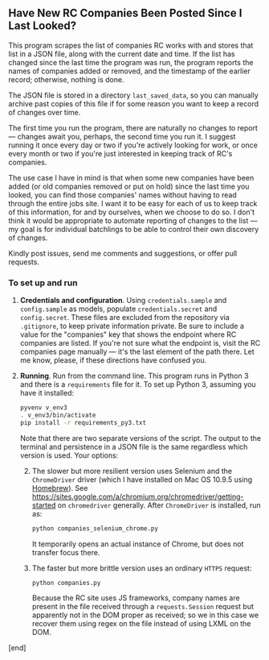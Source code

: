 ## Have New RC Companies Been Posted Since I Last Looked?

This program scrapes the list of companies RC works with and stores that list in a JSON file, along with the current date and time. If the list has changed since the last time the program was run, the program reports the names of companies added or removed, and the timestamp of the earlier record; otherwise, nothing is done.

The JSON file is stored in a directory `last_saved_data`, so you can manually archive past copies of this file if for some reason you want to keep a record of changes over time.

The first time you run the program, there are naturally no changes to report — changes await you, perhaps, the second time you run it. I suggest running it once every day or two if you're actively looking for work, or once every month or two if you're just interested in keeping track of RC's companies.

The use case I have in mind is that when some new companies have been added (or old companies removed or put on hold) since the last time you looked, you can find those companies' names without having to read through the entire jobs site. I want it to be easy for each of us to keep track of this information, for and by ourselves, when we choose to do so. I don't think it would be appropriate to automate reporting of changes to the list — my goal is for individual batchlings to be able to control their own discovery of changes.

Kindly post issues, send me comments and suggestions, or offer pull requests.

### To set up and run

 1. **Credentials and configuration**. Using `credentials.sample` and `config.sample` as models, populate `credentials.secret` and `config.secret`. These files are excluded from the repository via `.gitignore`, to keep private information private. Be sure to include a value for the "companies" key that shows the endpoint where RC companies are listed. If you're not sure what the endpoint is, visit the RC companies page manually — it's the last element of the path there. Let me know, please, if these directions have confused you.

 1. **Running**. Run from the command line. This program runs in Python 3 and there is a `requirements` file for it. To set up Python 3, assuming you have it installed:

    ```bash
    pyvenv v_env3
    . v_env3/bin/activate
    pip install -r requirements_py3.txt
    ```

    Note that there are two separate versions of the script. The output to the terminal and persistence in a JSON file is the same regardless which version is used. Your options:

    2. The slower but more resilient version uses Selenium and the `ChromeDriver` driver (which I have installed on Mac OS 10.9.5 using [Homebrew](http://brew.sh/)). See https://sites.google.com/a/chromium.org/chromedriver/getting-started on `chromedriver` generally. After `ChromeDriver` is installed, run as:

       ```bash
       python companies_selenium_chrome.py
       ```
       
       It temporarily opens an actual instance of Chrome, but does not transfer focus there.

    2. The faster but more brittle version uses an ordinary `HTTPS` request:

       ```bash
       python companies.py
       ```

       Because the RC site uses JS frameworks, company names are present in the file received through a `requests.Session` request but apparently not in the DOM proper as received; so we in this case we recover them using regex on the file instead of using LXML on the DOM.

[end]
